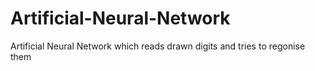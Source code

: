 # Artificial-Neural-Network
Artificial Neural Network which reads drawn digits and tries to regonise them
